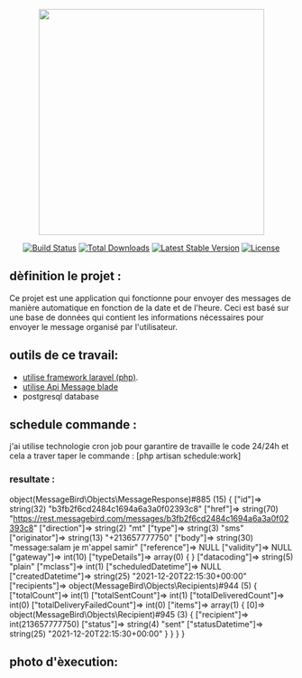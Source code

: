 <p align="center"><a href="https://laravel.com" target="_blank"><img src="https://raw.githubusercontent.com/laravel/art/master/logo-lockup/5%20SVG/2%20CMYK/1%20Full%20Color/laravel-logolockup-cmyk-red.svg" width="400"></a></p>

<p align="center">
<a href="https://travis-ci.org/laravel/framework"><img src="https://travis-ci.org/laravel/framework.svg" alt="Build Status"></a>
<a href="https://packagist.org/packages/laravel/framework"><img src="https://img.shields.io/packagist/dt/laravel/framework" alt="Total Downloads"></a>
<a href="https://packagist.org/packages/laravel/framework"><img src="https://img.shields.io/packagist/v/laravel/framework" alt="Latest Stable Version"></a>
<a href="https://packagist.org/packages/laravel/framework"><img src="https://img.shields.io/packagist/l/laravel/framework" alt="License"></a>
</p>

## dèfinition le projet  :

Ce projet est une application qui fonctionne pour envoyer des messages de manière automatique en fonction de la date et de l'heure. Ceci est basé sur une base de données qui contient les informations nécessaires pour envoyer le message organisé par l'utilisateur.



## outils de ce travail:
- [utilise framework laravel (php)](https://laravel.com/docs/routing).
- [utilise Api Message blade](https://developers.messagebird.com)
- postgresql database



##  schedule commande :

j'ai utilise technologie cron job pour garantire de travaille le code 24/24h et cela a traver taper le commande : [php artisan schedule:work]  
### resultate :
object(MessageBird\Objects\MessageResponse)#885 (15) {
  ["id"]=>
  string(32) "b3fb2f6cd2484c1694a6a3a0f02393c8"
  ["href"]=>
  string(70) "https://rest.messagebird.com/messages/b3fb2f6cd2484c1694a6a3a0f02393c8"
  ["direction"]=>
  string(2) "mt"
  ["type"]=>
  string(3) "sms"
  ["originator"]=>
  string(13) "+213657777750"
  ["body"]=>
  string(30) "message:salam je m'appel samir"
  ["reference"]=>
  NULL
  ["validity"]=>
  NULL
  ["gateway"]=>
  int(10)
  ["typeDetails"]=>
  array(0) {
  }
  ["datacoding"]=>
  string(5) "plain"
  ["mclass"]=>
  int(1)
  ["scheduledDatetime"]=>
  NULL
  ["createdDatetime"]=>
  string(25) "2021-12-20T22:15:30+00:00"
  ["recipients"]=>
  object(MessageBird\Objects\Recipients)#944 (5) {
    ["totalCount"]=>
    int(1)
    ["totalSentCount"]=>
    int(1)
    ["totalDeliveredCount"]=>
    int(0)
    ["totalDeliveryFailedCount"]=>
    int(0)
    ["items"]=>
    array(1) {
      [0]=>
      object(MessageBird\Objects\Recipient)#945 (3) {
        ["recipient"]=>
        int(213657777750)
        ["status"]=>
        string(4) "sent"
        ["statusDatetime"]=>
        string(25) "2021-12-20T22:15:30+00:00"
      }
    }
  }
}


## photo d'èxecution:


